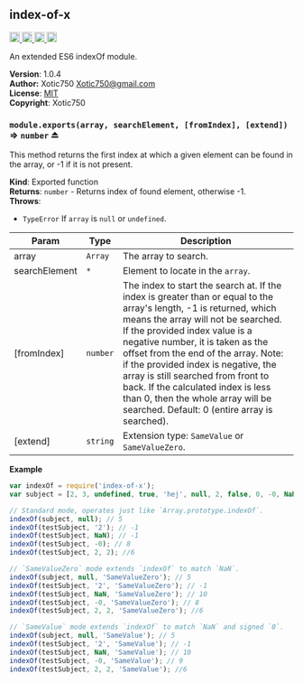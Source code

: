 <a name="module_index-of-x"></a>
## index-of-x
<a href="https://travis-ci.org/Xotic750/index-of-x"
title="Travis status">
<img src="https://travis-ci.org/Xotic750/index-of-x.svg?branch=master"
alt="Travis status" height="18">
</a>
<a href="https://david-dm.org/Xotic750/index-of-x"
title="Dependency status">
<img src="https://david-dm.org/Xotic750/index-of-x.svg"
alt="Dependency status" height="18"/>
</a>
<a href="https://david-dm.org/Xotic750/index-of-x#info=devDependencies"
title="devDependency status">
<img src="https://david-dm.org/Xotic750/index-of-x/dev-status.svg"
alt="devDependency status" height="18"/>
</a>
<a href="https://badge.fury.io/js/index-of-x" title="npm version">
<img src="https://badge.fury.io/js/index-of-x.svg"
alt="npm version" height="18">
</a>

An extended ES6 indexOf module.

**Version**: 1.0.4  
**Author:** Xotic750 <Xotic750@gmail.com>  
**License**: [MIT](&lt;https://opensource.org/licenses/MIT&gt;)  
**Copyright**: Xotic750  
<a name="exp_module_index-of-x--module.exports"></a>
### `module.exports(array, searchElement, [fromIndex], [extend])` ⇒ <code>number</code> ⏏
This method returns the first index at which a given element can be found
in the array, or -1 if it is not present.

**Kind**: Exported function  
**Returns**: <code>number</code> - Returns index of found element, otherwise -1.  
**Throws**:

- <code>TypeError</code> If `array` is `null` or `undefined`.


| Param | Type | Description |
| --- | --- | --- |
| array | <code>Array</code> | The array to search. |
| searchElement | <code>\*</code> | Element to locate in the `array`. |
| [fromIndex] | <code>number</code> | The index to start the search at. If the  index is greater than or equal to the array's length, -1 is returned,  which means the array will not be searched. If the provided index value is  a negative number, it is taken as the offset from the end of the array.  Note: if the provided index is negative, the array is still searched from  front to back. If the calculated index is less than 0, then the whole  array will be searched. Default: 0 (entire array is searched). |
| [extend] | <code>string</code> | Extension type: `SameValue` or `SameValueZero`. |

**Example**  
```js
var indexOf = require('index-of-x');
var subject = [2, 3, undefined, true, 'hej', null, 2, false, 0, -0, NaN];

// Standard mode, operates just like `Array.prototype.indexOf`.
indexOf(subject, null); // 5
indexOf(testSubject, '2'); // -1
indexOf(testSubject, NaN); // -1
indexOf(testSubject, -0); // 8
indexOf(testSubject, 2, 2); //6

// `SameValueZero` mode extends `indexOf` to match `NaN`.
indexOf(subject, null, 'SameValueZero'); // 5
indexOf(testSubject, '2', 'SameValueZero'); // -1
indexOf(testSubject, NaN, 'SameValueZero'); // 10
indexOf(testSubject, -0, 'SameValueZero'); // 8
indexOf(testSubject, 2, 2, 'SameValueZero'); //6

// `SameValue` mode extends `indexOf` to match `NaN` and signed `0`.
indexOf(subject, null, 'SameValue'); // 5
indexOf(testSubject, '2', 'SameValue'); // -1
indexOf(testSubject, NaN, 'SameValue'); // 10
indexOf(testSubject, -0, 'SameValue'); // 9
indexOf(testSubject, 2, 2, 'SameValue'); //6
```
